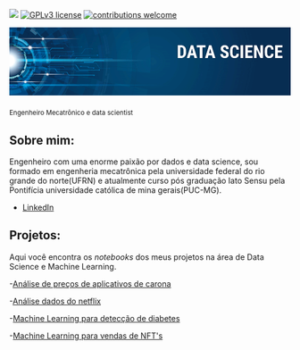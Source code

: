  [![](https://img.shields.io/badge/python-3.7+-blue.svg)](https://www.python.org/downloads/release/python-365/) [![GPLv3 license](https://img.shields.io/badge/License-GPLv3-blue.svg)](http://perso.crans.org/besson/LICENSE.html) [![contributions welcome](https://img.shields.io/badge/contributions-welcome-brightgreen.svg?style=flat)](https://www.linkedin.com/in/rafael-capuano-mecatronics/)




<p align="center">
  <img src="banner.png" >
</p>



<sub>Engenheiro Mecatrônico e data scientist </sub>

## Sobre mim:
Engenheiro com uma enorme paixão por dados e data science, sou formado em engenheria mecatrônica pela universidade federal do rio grande do norte(UFRN) e atualmente curso pós graduação Iato Sensu pela Pontifícia universidade católica de mina gerais(PUC-MG).


 
* [LinkedIn](https://www.linkedin.com/in/rafael-capuano-mecatronics/)


## Projetos:
Aqui você encontra os *notebooks* dos meus projetos na área de Data Science e Machine Learning.
  
  -[Análise de preços de aplicativos de carona](https://github.com/rafacapu/DataScience_projects/blob/main/An%C3%A1lise%20apps%20de%20carona.ipynb)

  -[Análise dados do netflix](https://github.com/rafacapu/DataScience_projects/blob/main/an%C3%A1lise%20netflix.ipynb)

  -[Machine Learning para detecção de diabetes](https://github.com/rafacapu/DataScience_projects/blob/main/Predi%C3%A7%C3%A3o%20diabetes_final.ipynb)
  
  -[Machine Learning para vendas de NFT's](https://github.com/rafacapu/DataScience_projects/blob/main/NFT_Vendas.ipynb)
